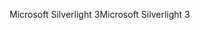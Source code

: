 <span data-ttu-id="566b7-101">Microsoft Silverlight 3</span><span class="sxs-lookup"><span data-stu-id="566b7-101">Microsoft Silverlight 3</span></span>
